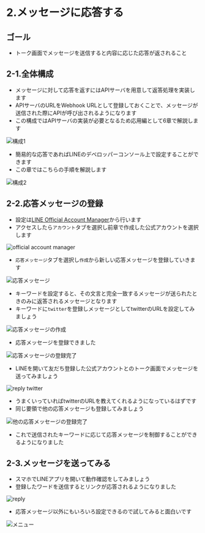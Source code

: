 # 2.メッセージに応答する

## ゴール

- トーク画面でメッセージを送信すると内容に応じた応答が返されること

## 2-1.全体構成

- メッセージに対して応答を返すにはAPIサーバを用意して返答処理を実装します
- APIサーバのURLをWebhook URLとして登録しておくことで、メッセージが送信された際にAPIが呼び出されるようになります
- この構成ではAPIサーバの実装が必要となるため応用編として6章で解説します

![構成1](/images/2-1.png)

- 簡易的な応答であればLINEのデベロッパーコンソール上で設定することができます
- この章ではこちらの手順を解説します

![構成2](/images/2-2.png)

## 2-2.応答メッセージの登録

- 設定は[LINE Official Account Manager](https://manager.line.biz/)から行います
- アクセスしたら`アカウント`タブを選択し前章で作成した公式アカウントを選択します

![official account manager](/images/2-3.png)

- `応答メッセージ`タブを選択し`作成`から新しい応答メッセージを登録していきます

![応答メッセージ](/images/2-4.png)

- キーワードを設定すると、その文言と完全一致するメッセージが送られたときのみに返答されるメッセージとなります
- キーワードに`twitter`を登録しメッセージとしてtwitterのURLを設定してみましょう

![応答メッセージの作成](/images/2-5.png)

- 応答メッセージを登録できました

![応答メッセージの登録完了](/images/2-6.png)

- LINEを開いて友だち登録した公式アカウントとのトーク画面でメッセージを送ってみましょう

![reply twitter](/images/2-7.png)

- うまくいっていればtwitterのURLを教えてくれるようになっているはずです
- 同じ要領で他の応答メッセージも登録してみましょう

![他の応答メッセージの登録完了](/images/2-8.png)

- これで送信されたキーワードに応じて応答メッセージを制御することができるようになりました

## 2-3.メッセージを送ってみる

- スマホでLINEアプリを開いて動作確認をしてみましょう
- 登録したワードを送信するとリンクが応答されるようになりました

![reply](/images/2-9.png)

- 応答メッセージ以外にもいろいろ設定できるので試してみると面白いです

![メニュー](/images/2-10.png)

